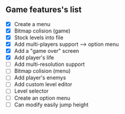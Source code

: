 ## Game features's list

- [x] Create a menu
- [x] Bitmap colision (game)
- [x] Stock levels into file
- [x] Add multi-players support --> option menu
- [x] Add a "game over" screen
- [x] Add player's life
- [ ] Add multi-resolution support
- [ ] Bitmap colision (menu)
- [ ] Add player's enemys
- [ ] Add custom level editor
- [ ] Level selector
- [ ] Create an option menu
- [ ] Can modify easily jump height
